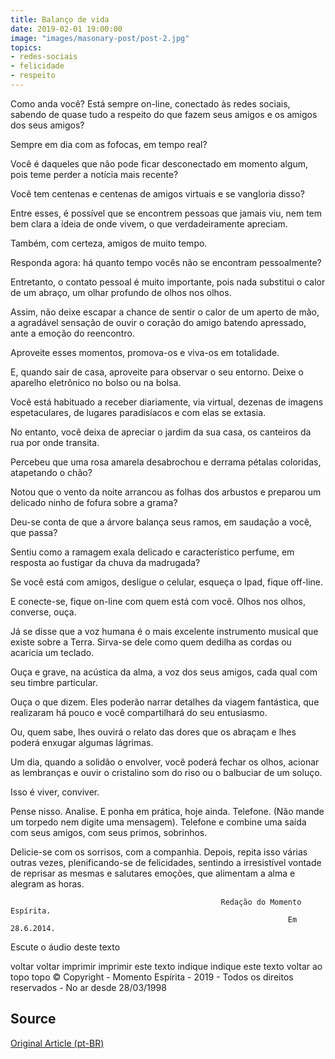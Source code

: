 ```yaml
---
title: Balanço de vida
date: 2019-02-01 19:00:00
image: "images/masonary-post/post-2.jpg"
topics: 
- redes-sociais
- felicidade
- respeito
---
```


Como anda você? Está sempre on-line, conectado às redes sociais, sabendo de
quase tudo a respeito do que fazem seus amigos e os amigos dos seus amigos?

Sempre em dia com as fofocas, em tempo real?

Você é daqueles que não pode ficar desconectado em momento algum, pois teme
perder a notícia mais recente?

Você tem centenas e centenas de amigos virtuais e se vangloria disso?

Entre esses, é possível que se encontrem pessoas que jamais viu, nem tem bem
clara a ideia de onde vivem, o que verdadeiramente apreciam.

Também, com certeza, amigos de muito tempo.

Responda agora: há quanto tempo vocês não se encontram pessoalmente?

Entretanto, o contato pessoal é muito importante, pois nada substitui o calor
de um abraço, um olhar profundo de olhos nos olhos.

Assim, não deixe escapar a chance de sentir o calor de um aperto de mão, a
agradável sensação de ouvir o coração do amigo batendo apressado, ante a emoção
do reencontro.

Aproveite esses momentos, promova-os e viva-os em totalidade.

E, quando sair de casa, aproveite para observar o seu entorno. Deixe o aparelho
eletrônico no bolso ou na bolsa.

Você está habituado a receber diariamente, via virtual, dezenas de imagens
espetaculares, de lugares paradisíacos e com elas se extasia.

No entanto, você deixa de apreciar o jardim da sua casa, os canteiros da rua
por onde transita.

Percebeu que uma rosa amarela desabrochou e derrama pétalas coloridas,
atapetando o chão?

Notou que o vento da noite arrancou as folhas dos arbustos e preparou um
delicado ninho de fofura sobre a grama?

Deu-se conta de que a árvore balança seus ramos, em saudação a você, que passa?

Sentiu como a ramagem exala delicado e característico perfume, em resposta ao
fustigar da chuva da madrugada?

Se você está com amigos, desligue o celular, esqueça o Ipad, fique off-line.

E conecte-se, fique on-line com quem está com você. Olhos nos olhos, converse,
ouça.

Já se disse que a voz humana é o mais excelente instrumento musical que existe
sobre a Terra. Sirva-se dele como quem dedilha as cordas ou acaricia um
teclado.

Ouça e grave, na acústica da alma, a voz dos seus amigos, cada qual com seu
timbre particular.

Ouça o que dizem. Eles poderão narrar detalhes da viagem fantástica, que
realizaram há pouco e você compartilhará do seu entusiasmo.

Ou, quem sabe, lhes ouvirá o relato das dores que os abraçam e lhes poderá
enxugar algumas lágrimas.

Um dia, quando a solidão o envolver, você poderá fechar os olhos, acionar as
lembranças e ouvir o cristalino som do riso ou o balbuciar de um soluço.

Isso é viver, conviver.

Pense nisso. Analise. E ponha em prática, hoje ainda. Telefone. (Não mande um
torpedo nem digite uma mensagem). Telefone e combine uma saída com seus amigos,
com seus primos, sobrinhos.

Delicie-se com os sorrisos, com a companhia. Depois, repita isso várias outras
vezes, plenificando-se de felicidades, sentindo a irresistível vontade de
reprisar as mesmas e salutares emoções, que alimentam a alma e alegram as
horas.

                                                   Redação do Momento Espírita.
                                                                  Em 28.6.2014.

 

Escute o áudio deste texto

voltar voltar imprimir imprimir este texto indique indique este texto
voltar ao topo topo
© Copyright - Momento Espírita - 2019 - Todos os direitos reservados - No ar
desde 28/03/1998


## Source

[Original Article (pt-BR)](http://momento.com.br/pt/ler_texto.php?id=4174)
